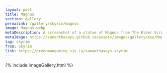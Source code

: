 ```yaml
---
layout: post
title: Magnus
section: gallery
permalink: /gallery/skyrim/magnus
image: Magnus.webp
metaDescription: A screenshot of a statue of Magnus from The Elder Scrolls V&#58; Skyrim, taken by Samantha Says.
metaImage: https://samanthasays.github.io/assets/images/gallery/eso/Magnus.webp
tag: skyrim
from: Skyrim
link: https://greenmangaming.sjv.io/samanthasays-skyrim
---
```

{% include imageGallery.html %}